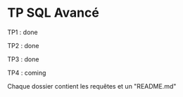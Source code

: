 # TP SQL Avancé

TP1 : done

TP2 : done

TP3 : done

TP4 : coming

Chaque dossier contient les requêtes et un "README.md"
